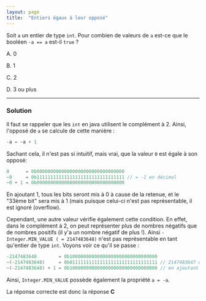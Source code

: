 ```yaml
---
layout: page
title:  "Entiers égaux à leur opposé"
---
```


Soit `a` un entier de type `int`. Pour combien de valeurs de `a` est-ce que le booléen `-a == a` est-il `true` ?

A. 0

B. 1

C. 2

D. 3 ou plus

***

### Solution

Il faut se rappeler que les `int` en java utilisent le complément à 2. Ainsi, l'opposé de `a` se calcule de cette manière :

```java
-a = ~a + 1
```

Sachant cela, il n'est pas si intuitif, mais vrai, que la valeur `0` est égale à son opposé:

```java
0      = 0b00000000000000000000000000000000
~0     = 0b11111111111111111111111111111111 // = -1 en décimal
~0 + 1 = 0b00000000000000000000000000000000 
```
En ajoutant 1, tous les bits seront mis à 0 à cause de la retenue, et le "33ème bit" sera mis à 1 (mais puisque celui-ci n'est pas représentable, il est ignoré (overflow).

Cependant, une autre valeur vérifie également cette condition. En effet, dans le complément à 2, on peut représenter plus de nombres négatifs que de nombres positifs (il y'a un nombre négatif de plus !). Ainsi `-Integer.MIN_VALUE ( = 2147483648)` n'est pas représentable en tant qu'entier de type `int`. Voyons voir ce qu'il se passe :

```java
-2147483648        = 0b10000000000000000000000000000000
~(-2147483648)     = 0b01111111111111111111111111111111 // 2147483647 qui est la plus grande valeur représentable en int
~(-2147483648) + 1 = 0b10000000000000000000000000000000 // en ajoutant 1, tous les bits seront à mis à 0 à cause de la retenue, et le 32ème bit sera mis à 1. Mais le 32ème bit correspond à la valeur négative 2^-31 ! On retrouve donc le nombre de départ.
```

Ainsi, `Integer.MIN_VALUE` possède également la propriété `a = -a`.

La réponse correcte est donc la réponse **C**
